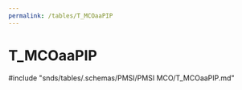 ```yaml
---
permalink: /tables/T_MCOaaPIP
---
```

# T\_MCOaaPIP
<!-- SPDX-License-Identifier: MPL-2.0 -->

<!-- ATTENTION : Ne pas supprimer ou modifier la ligne ci-dessous -->
#include "snds/tables/.schemas/PMSI/PMSI MCO/T_MCOaaPIP.md"
<!-- ATTENTION : Ne pas supprimer ou modifier la ligne ci-dessus -->
